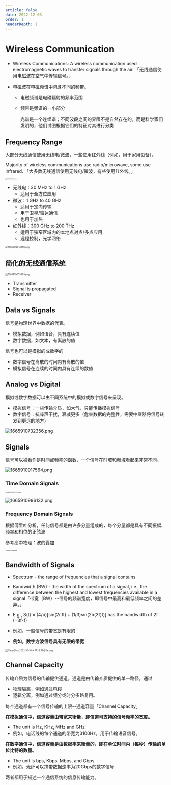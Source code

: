 ```yaml
---
article: false
date: 2022-12-03
order: 1
headerDepth: 1
---
```


# Wireless Communication

- Wireless Communications: A wireless communication used electromagnetic waves to transfer signals through the air. 「无线通信使用电磁波在空气中传输信号。」

- 电磁波在电磁频谱中包含不同的频带。

  - 电磁频谱是电磁辐射的频率范围

  - 频带是频谱的一小部分

    光谱是一个连续谱；不同波段之间的界限不是自然存在的，而是科学家们发明的，他们试图根据它们的特征对其进行分类

## Frequency Range

大部分无线通信使用无线电/微波，一些使用红外线（例如，用于家用设备）。

Majority of wireless communications use radio/microwave, some use Infrared. 「大多数无线通信使用无线电/微波，有些使用红外线。」

<img src="https://pic.hanjiaming.com.cn/2022/10/14/dbba19c419bf5.png" alt="1665759402967.png" style="zoom: 25%;" />

- 无线电：30 MHz to 1 GHz
  - 适用于全方位应用
- 微波：1 GHz to 40 GHz
  - 适用于定向传输
  - 用于卫星/雷达通信
  - 也用于加热
- 红外线：300 GHz to 200 THz
  - 适用于狭窄区域内的本地点对点/多点应用
  - 远程控制，光学网络

<img src="https://pic.hanjiaming.com.cn/2022/10/16/c380a88024d16.png" alt="1665909414856.png" style="zoom:50%;" />

## 简化的无线通信系统

<img src="https://pic.hanjiaming.com.cn/2022/10/16/b95be39451b3d.png" alt="1665910003693.png" style="zoom: 50%;" />

- Transmitter
- Signal is propagated
- Receiver

## Data vs Signals

信号是物理世界中数据的代表。

- 模拟数据，例如语音，具有连续值
- 数字数据，如文本，有离散的值

信号也可以是模拟的或数字的

- 数字信号在离散的时间内有离散的值
- 模拟信号在连续的时间内具有连续的数值

## Analog vs Digital

模拟或数字数据可以由不同系统中的模拟或数字信号来呈现。

- 模拟信号：一些传输介质，如大气，只能传播模拟信号
- 数字信号：抗噪声干扰，衰减更多（危害数据的完整性，需要中继器将信号转发到更远的地方）

![1665910732356.png](https://pic.hanjiaming.com.cn/2022/10/16/15ec34a255e61.png)

## Signals

信号可以被看作是时间或频率的函数，一个信号在时域和频域看起来非常不同。

![1665910917564.png](https://pic.hanjiaming.com.cn/2022/10/16/c1e25e4537027.png)

### Time Domain Signals

<img src="https://pic.hanjiaming.com.cn/2022/10/16/1718fc46f7e9e.png" alt="1665910972215.png" style="zoom: 33%;" />

![1665910996132.png](https://pic.hanjiaming.com.cn/2022/10/16/d2fcb8d0e9af7.png)

### Frequency Domain Signals

根据傅里叶分析，任何信号都是由许多分量组成的，每个分量都是具有不同振幅、频率和相位的正弦波

参考高中物理：波的叠加

<img src="https://pic.hanjiaming.com.cn/2022/10/16/e588e343893f2.png" alt="1665911234054.png" style="zoom: 25%;" />

## Bandwidth of Signals

- Spectrum - the range of frequencies that a signal contains
- Bandwidth (BW) - the width of the spectrum of a signal, i.e., the difference between the highest and lowest frequencies available in a signal「带宽（BW）--信号的频谱宽度，即信号中最高和最低频率之间的差异。」

- E.g., S(t) = (4/π)[sin(2πft) + (1/3)sin(2π(3f)t)] has the bandwidth of 2f (=3f-f)
- 例如，一般信号的带宽是有限的
- **例如，数字方波信号具有无限的带宽**

<img src="https://pic.hanjiaming.com.cn/2022/10/16/d51c0afd804bd.png" alt="CleanShot 2022-10-16 at 17.23.48@2x.png" style="zoom: 50%;" />

## Channel Capacity

传输介质为信号的传输提供通道。通道是由传输介质提供的单一路径，通过

- 物理隔离，例如通过电缆
- 逻辑分离，例如通过频分或时分多路复用。

每个通道都有一个信号传输的上限--通道容量「Channel Capacity」

**在模拟通信中，信道容量由带宽来衡量，即信道可支持的信号频率的宽度。**

- The unit is Hz, KHz, MHz and GHz
- 例如，电话线的每个通道的带宽为3100Hz，用于传输语音信号。

**在数字通信中，信道容量是由数据率来衡量的，即在单位时间内（每秒）传输的单位比特的数量。**

- The unit is bps, Kbps, Mbps, and Gbps
- 例如，光纤可以携带数据速率为20Gbps的数字信号

两者都用于描述一个通信系统的信息传输能力。

